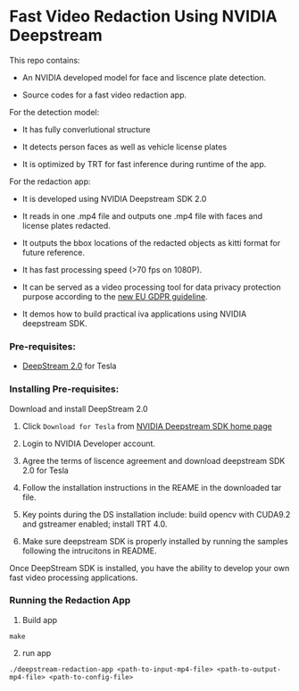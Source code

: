 # Fast Video Redaction Using NVIDIA Deepstream #

This repo contains: 

* An NVIDIA developed model for face and liscence plate detection.

* Source codes for a fast video redaction app.

For the detection model:

* It has fully converlutional structure

* It detects person faces as well as vehicle license plates

* It is optimized by TRT for fast inference during runtime of the app.

For the redaction app:

* It is developed using NVIDIA Deepstream SDK 2.0

* It reads in one .mp4 file and outputs one .mp4 file with faces and license plates redacted.

* It outputs the bbox locations of the redacted objects as kitti format for future reference.

* It has fast processing speed (>70 fps on 1080P). 

* It can be served as a video processing tool for data privacy protection purpose according to the [new EU GDPR guideline](https://www.eugdpr.org/).

* It demos how to build practical iva applications using NVIDIA deepstream SDK. 

### Pre-requisites: ###

- [DeepStream 2.0](https://developer.nvidia.com/deepstream-sdk) for Tesla

### Installing Pre-requisites: ###

Download and install DeepStream 2.0

1. Click `Download for Tesla` from [NVIDIA Deepstream SDK home page](https://developer.nvidia.com/deepstream-sdk)

2. Login to NVIDIA Developer account.

3. Agree the terms of liscence agreement and download deepstream SDK 2.0 for Tesla

4. Follow the installation instructions in the REAME in the downloaded tar file.

5. Key points during the DS installation include: build opencv with CUDA9.2 and gstreamer enabled; install TRT 4.0.

6. Make sure deepstream SDK is properly installed by running the samples following the intrucitons in README.

Once DeepStream SDK is installed, you have the ability to develop your own fast video processing applications.

### Running the Redaction App ###

1. Build app

`make`

2. run app

`./deepstream-redaction-app <path-to-input-mp4-file> <path-to-output-mp4-file> <path-to-config-file>`